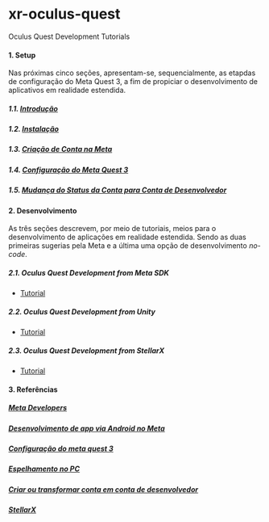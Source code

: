 # xr-oculus-quest
Oculus Quest Development Tutorials

#### 1. Setup

Nas próximas cinco seções, apresentam-se, sequencialmente, as etapdas de configuração do Meta Quest 3, a fim de propiciar o desenvolvimento de aplicativos em realidade estendida.

##### 1.1. [Introdução](https://gist.github.com/iec-gpes/)

##### 1.2. [Instalação](https://gist.github.com/iec-gpes/)

##### 1.3. [Criação de Conta na Meta](https://gist.github.com/iec-gpes/)

#####  1.4. [Configuração do Meta Quest 3](https://gist.github.com/iec-gpes/)

#####  1.5. [Mudança do Status da Conta para Conta de Desenvolvedor](https://gist.github.com/iec-gpes/)

#### 2. Desenvolvimento

As três seções descrevem, por meio de tutoriais, meios para o desenvolvimento de aplicações em realidade estendida. Sendo as duas primeiras sugerias pela Meta e a última 
uma opção de desenvolvimento _no-code_.

##### 2.1. Oculus Quest Development from Meta SDK

- [Tutorial](https://gist.github.com/iec-gpes/faced509e5b9b8ee2b5346d2712ce998)
 
##### 2.2. Oculus Quest Development from Unity

- [Tutorial](https://gist.github.com/iec-gpes/)

##### 2.3. Oculus Quest Development from StellarX

- [Tutorial](https://gist.github.com/iec-gpes/)


#### 3. Referências

##### [Meta Developers](https://developers.meta.com/)

##### [Desenvolvimento de app via Android no Meta](https://developer.oculus.com/documentation/native/android/mobile-build-run-hello-xr-app/)

##### [Configuração do meta quest 3](https://www.meta.com/pt-br/help/quest/articles/getting-started/getting-started-with-quest-3/set-up-quest-3/)

##### [Espelhamento no PC](https://www.meta.com/pt-br/help/quest/articles/in-vr-experiences/oculus-features/cast-with-quest/oculus.com/casting)

##### [Criar ou transformar conta em conta de desenvolvedor](https://developers.facebook.com/docs/development/register?locale=pt_BR)

##### [StellarX](https://www.stellarx.ai/)


 
  

